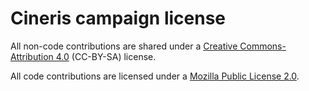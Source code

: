 # Cineris campaign license

All non-code contributions are shared under a [Creative Commons-Attribution 4.0](https://creativecommons.org/licenses/by/4.0/) (CC-BY-SA) license. 

All code contributions are licensed under a [Mozilla Public License 2.0](https://www.mozilla.org/en-US/MPL/2.0/).
